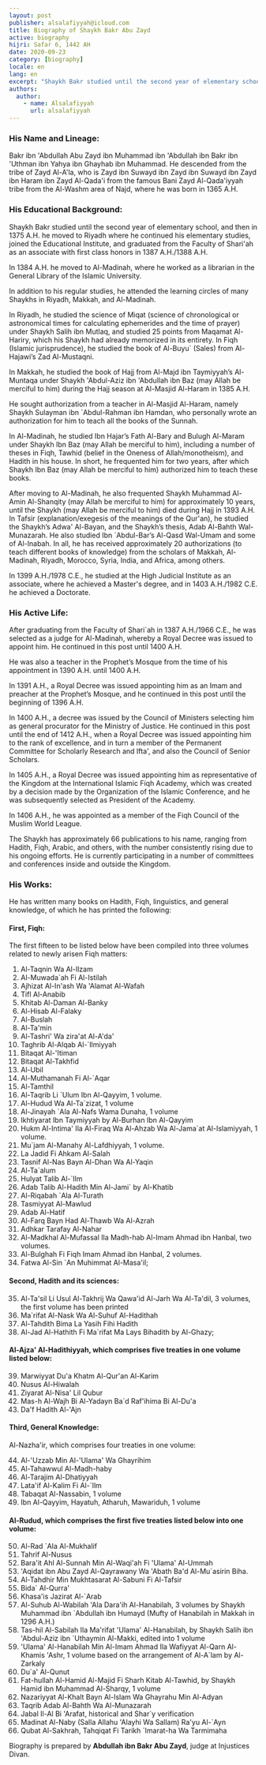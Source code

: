 ```yaml
---
layout: post
publisher: alsalafiyyah@icloud.com
title: Biography of Shaykh Bakr Abu Zayd
active: biography
hijri: Safar 6, 1442 AH
date: 2020-09-23
category: [biography]
locale: en
lang: en
excerpt: "Shaykh Bakr studied until the second year of elementary school, and then in 1375AH. he moved to Riyadh where he continued his elementary studies, joined the Educational Institute."
authors:
  author: 
    - name: Alsalafiyyah
      url: alsalafiyyah
---
```


### His Name and Lineage:
Bakr ibn 'Abdullah Abu Zayd ibn Muhammad ibn 'Abdullah ibn Bakr ibn 'Uthman ibn Yahya ibn Ghayhab ibn Muhammad. He descended from the tribe of Zayd Al-A'la, who is Zayd ibn Suwayd ibn Zayd ibn Suwayd ibn Zayd ibn Haram ibn Zayd Al-Qada'i from the famous Bani Zayd Al-Qada'iyyah tribe from the Al-Washm area of Najd, where he was born in 1365 A.H.

### His Educational Background:
Shaykh Bakr studied until the second year of elementary school, and then in 1375 A.H. he moved to Riyadh where he continued his elementary studies, joined the Educational Institute, and graduated from the Faculty of Shari'ah as an associate with first class honors in 1387 A.H./1388 A.H.

In 1384 A.H. he moved to Al-Madinah, where he worked as a librarian in the General Library of the Islamic University.

In addition to his regular studies, he attended the learning circles of many Shaykhs in Riyadh, Makkah, and Al-Madinah.

In Riyadh, he studied the science of Miqat (science of chronological or astronomical times for calculating ephemerides and the time of prayer) under Shaykh Salih ibn Mutlaq, and studied 25 points from Maqamat Al-Hariry, which his Shaykh had already memorized in its entirety. In Fiqh (Islamic jurisprudence), he studied the book of Al-Buyu` (Sales) from Al-Hajawi’s Zad Al-Mustaqni.

In Makkah, he studied the book of Hajj from Al-Majd ibn Taymiyyah’s Al-Muntaqa under Shaykh 'Abdul-Aziz ibn 'Abdullah ibn Baz (may Allah be merciful to him) during the Hajj season at Al-Masjid Al-Haram in 1385 A.H.

He sought authorization from a teacher in Al-Masjid Al-Haram, namely Shaykh Sulayman ibn `Abdul-Rahman ibn Hamdan, who personally wrote an authorization for him to teach all the books of the Sunnah.

In Al-Madinah, he studied Ibn Hajar’s Fath Al-Bary and Bulugh Al-Maram under Shaykh Ibn Baz (may Allah be merciful to him), including a number of theses in Fiqh, Tawhid (belief in the Oneness of Allah/monotheism), and Hadith in his house. In short, he frequented him for two years, after which Shaykh Ibn Baz (may Allah be merciful to him) authorized him to teach these books.

After moving to Al-Madinah, he also frequented Shaykh Muhammad Al-Amin Al-Shanqity (may Allah be merciful to him) for approximately 10 years, until the Shaykh (may Allah be merciful to him) died during Hajj in 1393 A.H. In Tafsir (explanation/exegesis of the meanings of the Qur'an), he studied the Shaykh’s Adwa' Al-Bayan, and the Shaykh’s thesis, Adab Al-Bahth Wal-Munazarah. He also studied Ibn `Abdul-Bar’s Al-Qasd Wal-Umam and some of Al-Inabah. In all, he has received approximately 20 authorizations (to teach different books of knowledge) from the scholars of Makkah, Al-Madinah, Riyadh, Morocco, Syria, India, and Africa, among others.

In 1399 A.H./1978 C.E., he studied at the High Judicial Institute as an associate, where he achieved a Master's degree, and in 1403 A.H./1982 C.E. he achieved a Doctorate.

### His Active Life:
After graduating from the Faculty of Shari`ah in 1387 A.H./1966 C.E., he was selected as a judge for Al-Madinah, whereby a Royal Decree was issued to appoint him. He continued in this post until 1400 A.H.

He was also a teacher in the Prophet’s Mosque from the time of his appointment in 1390 A.H. until 1400 A.H.

In 1391 A.H., a Royal Decree was issued appointing him as an Imam and preacher at the Prophet’s Mosque, and he continued in this post until the beginning of 1396 A.H.

In 1400 A.H., a decree was issued by the Council of Ministers selecting him as general procurator for the Ministry of Justice. He continued in this post until the end of 1412 A.H., when a Royal Decree was issued appointing him to the rank of excellence, and in turn a member of the Permanent Committee for Scholarly Research and Ifta', and also the Council of Senior Scholars.

In 1405 A.H., a Royal Decree was issued appointing him as representative of the Kingdom at the International Islamic Fiqh Academy, which was created by a decision made by the Organization of the Islamic Conference, and he was subsequently selected as President of the Academy.

In 1406 A.H., he was appointed as a member of the Fiqh Council of the Muslim World League.

The Shaykh has approximately 66 publications to his name, ranging from Hadith, Fiqh, Arabic, and others, with the number consistently rising due to his ongoing efforts. He is currently participating in a number of committees and conferences inside and outside the Kingdom.

### His Works:

He has written many books on Hadith, Fiqh, linguistics, and general knowledge, of which he has printed the following:

#### First, Fiqh:
The first fifteen to be listed below have been compiled into three volumes related to newly arisen Fiqh matters:

1. Al-Taqnin Wa Al-Ilzam
2. Al-Muwada`ah Fi Al-Istilah
3. Ajhizat Al-In'ash Wa 'Alamat Al-Wafah
4. Tifl Al-Anabib
5. Khitab Al-Daman Al-Banky
6. Al-Hisab Al-Falaky
7. Al-Buslah
8. Al-Ta'min
9. Al-Tashri' Wa zira'at Al-A'da'
10. Taghrib Al-Alqab Al-`Ilmiyyah
11. Bitaqat Al-'Itiman
12. Bitaqat Al-Takhfid
13. Al-Ubil
14. Al-Muthamanah Fi Al-`Aqar
15. Al-Tamthil
16. Al-Taqrib Li `Ulum Ibn Al-Qayyim, 1 volume.
17. Al-Hudud Wa Al-Ta`zizat, 1 volume
18. Al-Jinayah `Ala Al-Nafs Wama Dunaha, 1 volume
19. Ikhtiyarat Ibn Taymiyyah by Al-Burhan Ibn Al-Qayyim
20. Hukm Al-Intima' Ila Al-Firaq Wa Al-Ahzab Wa Al-Jama`at Al-Islamiyyah, 1 volume.
21. Mu`jam Al-Manahy Al-Lafdhiyyah, 1 volume.
22. La Jadid Fi Ahkam Al-Salah
23. Tasnif Al-Nas Bayn Al-Dhan Wa Al-Yaqin
24. Al-Ta`alum
25. Hulyat Talib Al-`Ilm
26. Adab Talib Al-Hadith Min Al-Jami` by Al-Khatib
27. Al-Riqabah `Ala Al-Turath
28. Tasmiyyat Al-Mawlud
29. Adab Al-Hatif
30. Al-Farq Bayn Had Al-Thawb Wa Al-Azrah
31. Adhkar Tarafay Al-Nahar
32. Al-Madkhal Al-Mufassal Ila Madh-hab Al-Imam Ahmad ibn Hanbal, two volumes.
33. Al-Bulghah Fi Fiqh Imam Ahmad ibn Hanbal, 2 volumes.
34. Fatwa Al-Sin `An Muhimmat Al-Masa'il; 

#### Second, Hadith and its sciences:

35. Al-Ta'sil Li Usul Al-Takhrij Wa Qawa'id Al-Jarh Wa Al-Ta'dil, 3 volumes, the first volume has been printed
36. Ma`rifat Al-Nask Wa Al-Suhuf Al-Hadithah
37. Al-Tahdith Bima La Yasih Fihi Hadith
38. Al-Jad Al-Hathith Fi Ma`rifat Ma Lays Bihadith by Al-Ghazy; 

#### Al-Ajza' Al-Hadithiyyah, which comprises five treaties in one volume listed below:

39. Marwiyyat Du'a Khatm Al-Qur'an Al-Karim
40. Nusus Al-Hiwalah
41. Ziyarat Al-Nisa' Lil Qubur
42. Mas-h Al-Wajh Bi Al-Yadayn Ba`d Raf'ihima Bi Al-Du'a
43. Da'f Hadith Al-'Ajn

#### Third, General Knowledge:

Al-Nazha'ir, which comprises four treaties in one volume:

44. Al-'Uzzab Min Al-'Ulama' Wa Ghayrihim
45. Al-Tahawwul Al-Madh-haby
46. Al-Tarajim Al-Dhatiyyah
47. Lata'if Al-Kalim Fi Al-`Ilm
48. Tabaqat Al-Nassabin, 1 volume
49. Ibn Al-Qayyim, Hayatuh, Atharuh, Mawariduh, 1 volume

#### Al-Rudud, which comprises the first five treaties listed below into one volume:

50. Al-Rad `Ala Al-Mukhalif
51. Tahrif Al-Nusus
52. Bara'it Ahl Al-Sunnah Min Al-Waqi'ah Fi 'Ulama' Al-Ummah
53. 'Aqidat ibn Abu Zayd Al-Qayrawany Wa 'Abath Ba'd Al-Mu`asirin Biha.
54. Al-Tahdhir Min Mukhtasarat Al-Sabuni Fi Al-Tafsir
55. Bida` Al-Qurra'
56. Khasa'is Jazirat Al-`Arab
57. Al-Suhub Al-Wabilah 'Ala Dara'ih Al-Hanabilah, 3 volumes by Shaykh Muhammad ibn `Abdullah ibn Humayd (Mufty of Hanabilah in Makkah in 1296 A.H.)
58. Tas-hil Al-Sabilah Ila Ma'rifat 'Ulama' Al-Hanabilah, by Shaykh Salih ibn 'Abdul-Aziz ibn `Uthaymin Al-Makki, edited into 1 volume
59. 'Ulama' Al-Hanabilah Min Al-Imam Ahmad Ila Wafiyyat Al-Qarn Al-Khamis 'Ashr, 1 volume based on the arrangement of Al-A`lam by Al-Zarkaly
60. Du`a' Al-Qunut
61. Fat-hullah Al-Hamid Al-Majid Fi Sharh Kitab Al-Tawhid, by Shaykh Hamid ibn Muhammad Al-Sharqy, 1 volume
62. Nazariyyat Al-Khalt Bayn Al-Islam Wa Ghayrahu Min Al-Adyan
63. Taqrib Adab Al-Bahth Wa Al-Munazarah
64. Jabal Il-Al Bi 'Arafat, historical and Shar`y verification
65. Madinat Al-Naby (Salla Allahu 'Alayhi Wa Sallam) Ra'yu Al-`Ayn
66. Qubat Al-Sakhrah, Tahqiqat Fi Tarikh `Imarat-ha Wa Tarmimaha


Biography is prepared by **Abdullah ibn Bakr Abu Zayd**, judge at Injustices Divan.
